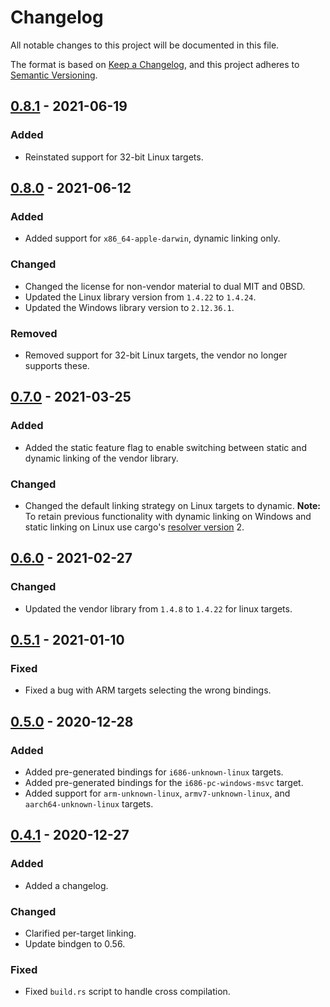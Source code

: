 # Changelog
All notable changes to this project will be documented in this file.

The format is based on [Keep a Changelog](https://keepachangelog.com/en/1.0.0/),
and this project adheres to [Semantic Versioning](https://semver.org/spec/v2.0.0.html).

## [0.8.1] - 2021-06-19
### Added
- Reinstated support for 32-bit Linux targets.

## [0.8.0] - 2021-06-12
### Added
- Added support for `x86_64-apple-darwin`, dynamic linking only.

### Changed
- Changed the license for non-vendor material to dual MIT and 0BSD.
- Updated the Linux library version from `1.4.22` to `1.4.24`.
- Updated the Windows library version to `2.12.36.1`.

### Removed
- Removed support for 32-bit Linux targets, the vendor no longer supports these.

## [0.7.0] - 2021-03-25
### Added
- Added the static feature flag to enable switching between static and dynamic
  linking of the vendor library.

### Changed
- Changed the default linking strategy on Linux targets to dynamic.
  **Note:** To retain previous functionality with dynamic linking on Windows and
   static linking on Linux use cargo's [resolver version] 2.

## [0.6.0] - 2021-02-27
### Changed
- Updated the vendor library from `1.4.8` to `1.4.22` for linux targets.

## [0.5.1] - 2021-01-10
### Fixed
- Fixed a bug with ARM targets selecting the wrong bindings.

## [0.5.0] - 2020-12-28
### Added
- Added pre-generated bindings for `i686-unknown-linux` targets.
- Added pre-generated bindings for the `i686-pc-windows-msvc` target.
- Added support for `arm-unknown-linux`, `armv7-unknown-linux`, and `aarch64-unknown-linux` targets.

## [0.4.1] - 2020-12-27
### Added
- Added a changelog.

### Changed
- Clarified per-target linking.
- Update bindgen to 0.56.

### Fixed
- Fixed `build.rs` script to handle cross compilation.

[Unreleased]: https://github.com/newAM/libftd2xx-ffi-rs/compare/0.8.1...HEAD
[0.8.1]: https://github.com/newAM/libftd2xx-ffi-rs/compare/0.8.0...0.8.1
[0.8.0]: https://github.com/newAM/libftd2xx-ffi-rs/compare/0.7.0...0.8.0
[0.7.0]: https://github.com/newAM/libftd2xx-ffi-rs/compare/0.6.0...0.7.0
[0.6.0]: https://github.com/newAM/libftd2xx-ffi-rs/compare/0.5.1...0.6.0
[0.5.1]: https://github.com/newAM/libftd2xx-ffi-rs/compare/0.5.0...0.5.1
[0.5.0]: https://github.com/newAM/libftd2xx-ffi-rs/compare/0.4.1...0.5.0
[0.4.1]: https://github.com/newAM/libftd2xx-ffi-rs/compare/0.4.0...0.4.1
[resolver version]: https://doc.rust-lang.org/cargo/reference/resolver.html#resolver-versions
